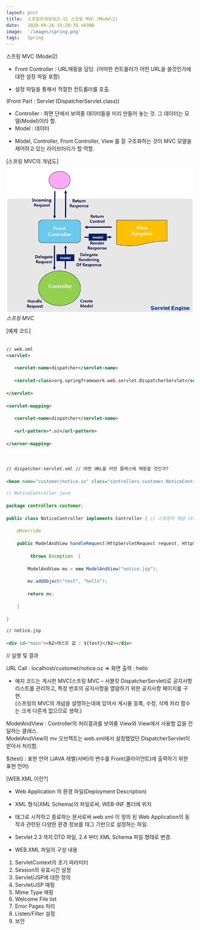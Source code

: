 ```yaml
---
layout: post
title:  스프링프레임워크-11 스프링 MVC (Model2)
date:   2020-09-26 15:20:35 +0300
image:  '/images/spring.png'
tags:   Spring
---
```

스프링 MVC (Model2)

 

* Front Controller : URL매핑을 담당. (어떠한 컨트롤러가 어떤 URL을 쓸것인가에 대한 설정 파일 포함) <br/>
- 설정 파일을 통해서 적절한 컨트롤러를 호출. <br/>

(Front Part : Servlet (DispatcherServlet.class))<br/>

* Controller : 화면 단에서 보여줄 데이터들을 미리 만들어 놓는 것. 그 데이터는 모델(Model)이라 함.<br/>
* Model : 데이터<br/>


- Model, Controller, Front Controller, View 를 잘 구조화하는 것이 MVC 모델을 제어하고 있는 라이브러리가 할 역할.<br/>

 

[스프링 MVC의 개념도] 


![](/images/0926-1.png)
  *스프링 MVC*
 

 

[예제 코드]

 ```xml

// web.xml
<servlet>

    <servlet-name>dispatcher</servlet-name>

    <servlet-class>org.springframework.web.servlet.DispatcherServlet</servlet-class>

</servlet>

<servlet-mapping>

    <servlet-name>dispatcher</servlet-name>

    <url-pattern>*.oz</url-pattern>

</server-mapping>

 

// dispatcher-servlet.xml // 어떤 URL을 어떤 클래스에 매핑할 것인가?

<bean name="customer/notice.oz" class="controllers.customer.NoticeController"></bean>
```
 
```java
// NoticeController.java

package controllers.customer;

public class NoticeController implements Controller { // 스프링이 제공 (Controller)

    @Override

    public ModelAndView handleRequest(HttpServletRequest request, HttpServletResponse response)

         throws Exception  {

        ModelAndView mv = new ModelAndView("notice.jsp");

        mv.addObject("test", "hello");

        return mv;

    }

}

 ```

```html
// notice.jsp

<div id="main"><h2>테스트 값 : ${test}</h2></div>
```
 

 

 

// 실행 및 결과

URL Call : localhost/customer/notice.oz   => 화면 출력 : hello<br/>

 

* 예지 코드는 게시판 MVC(스프링 MVC – 서블릿 DispatcherServlet)로 공지사항 리스트를 관리하고, 특정 번호의 공지사항을 열람하기 위한 공지사항 페이지를 구현. <br/>(스프링의 MVC의 개념을 설명하는데에 있어서 게시물 등록, 수정, 삭제 처리 함수는 크게 다른게 없으므로 생략.)<br/>

 

ModelAndView : Controller의 처리결과를 보여줄 View와 View에서 사용할 값을 전달하는 클래스.<br/>
ModelAndView의 mv 오브젝트는 web.xml에서 설정했었던 DispatcherServlet이 받아서 처리함.<br/>

${test} : 표현 언어 (JAVA 레벨(서버)의 변수를 Front(클라이언트)에 출력하기 위한 표현 언어)<br/>

 

 

[WEB.XML 이란?]

* Web Application 의 환경 파일(Deployment Description)<br/>

- XML 형식(XML Schema)의 파일로써, WEB-INF 폴더에 위치<br/>
- <web-app> 태그로 시작하고 종료하는 문서로써 web.xml 이 정의 된 Web Application의 동작과 관련된 다양한 환경 정보를 태그 기반으로 설정하는 파일.<br/>
- Servlet 2.3 까지 DTD 파일, 2.4 부터 XML Schema 파일 형태로 변경.<br/>
 

- WEB.XML 파일의 구성 내용<br/>
 1) ServletContext의 초기 파라미터<br/>
 2) Session의 유효시간 설정<br/>
 3) Servlet/JSP에 대한 정의<br/>
 4) Servlet/JSP 매핑<br/>
 5) Mime Type 매핑<br/>
 6) Welcome File list<br/>
 7) Error Pages 처리<br/>
 8) Listen/Filter 설정<br/>
 9) 보안<br/>


